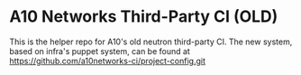 A10 Networks Third-Party CI (OLD)
=================================

This is the helper repo for A10's old neutron third-party CI. The new system,
based on infra's puppet system, can be found at https://github.com/a10networks-ci/project-config.git
